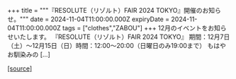 +++
title = """『RESOLUTE（リゾルト）FAIR 2024 TOKYO』開催のお知らせ。"""
date = 2024-11-04T11:00:00.000Z
expiryDate = 2024-11-04T11:00:00.000Z
tags = ["clothes","ZABOU"]
+++
12月のイベントをお知らせいたします。 『RESOLUTE（リゾルト）FAIR 2024 TOKYO』 期間：12月7日（土）～12月15日（日）時間：12:00～20:00（日曜日のみ19:00まで） もはやお馴染みの \[…\]

[[source]](https://zabou.org/2024/11/04/311757/)
